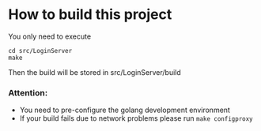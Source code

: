 # How to build this project
You only need to execute
```
cd src/LoginServer
make
```
Then the build will be stored in src/LoginServer/build
### Attention:
* You need to pre-configure the golang development environment
* If your build fails due to network problems please run `make configproxy`